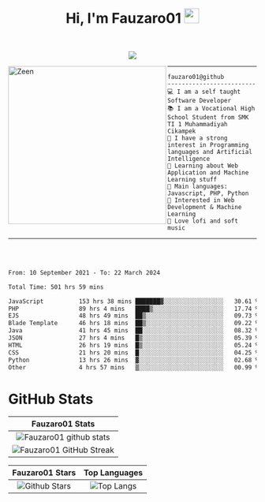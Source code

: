 <h1 align="center">
Hi, I'm Fauzaro01
  <img src="https://media.giphy.com/media/hvRJCLFzcasrR4ia7z/giphy.gif" width="30"></h1>
<br/>

<p align="center">
  <a href="https://github.com/DenverCoder1/readme-typing-svg">
    <img src="https://readme-typing-svg.herokuapp.com?lines=Chill%20and%20Coding;Full+Stack+Web+Developer;Student;Software%20Develover;Always%20learning%20new%20things&center=true&width=380&height=45"></a>
</p>

<img align="left" src="https://media.tenor.com/LNrMsLTFICEAAAAi/elysia.gif" alt="Zeen" width="320" height="320" />
<hr>

```
fauzaro01@github
-------------------------
💻 I am a self taught Software Developer
📚 I am a Vocational High School Student from SMK TI 1 Muhammadiyah Cikampek
📝 I have a strong interest in Programming languages and Artificial Intelligence
🌱 Learning about Web Application and Machine Learning stuff
🌟 Main languages: Javascript, PHP, Python
🚩 Interested in Web Development & Machine Learning
🎵 Love lofi and soft music 
```

<hr>
<br>
<br>
<div align="left">
<!--START_SECTION:waka-->

```txt
From: 10 September 2021 - To: 22 March 2024

Total Time: 501 hrs 59 mins

JavaScript          153 hrs 38 mins ███████▓░░░░░░░░░░░░░░░░░   30.61 %
PHP                 89 hrs 4 mins   ████▒░░░░░░░░░░░░░░░░░░░░   17.74 %
EJS                 48 hrs 49 mins  ██▒░░░░░░░░░░░░░░░░░░░░░░   09.73 %
Blade Template      46 hrs 18 mins  ██▒░░░░░░░░░░░░░░░░░░░░░░   09.22 %
Java                41 hrs 45 mins  ██░░░░░░░░░░░░░░░░░░░░░░░   08.32 %
JSON                27 hrs 4 mins   █▒░░░░░░░░░░░░░░░░░░░░░░░   05.39 %
HTML                26 hrs 19 mins  █▒░░░░░░░░░░░░░░░░░░░░░░░   05.24 %
CSS                 21 hrs 20 mins  █░░░░░░░░░░░░░░░░░░░░░░░░   04.25 %
Python              13 hrs 26 mins  ▓░░░░░░░░░░░░░░░░░░░░░░░░   02.68 %
Other               4 hrs 57 mins   ▒░░░░░░░░░░░░░░░░░░░░░░░░   00.99 %
```

<!--END_SECTION:waka-->
</div>

# GitHub Stats

|                                                            Fauzaro01 Stats                                                            |
| :--------------------------------------------------------------------------------------------------------------------------------------------: |
|        ![Fauzaro01 github stats](https://github-readme-stats.vercel.app/api?username=Fauzaro01&show_icons=true&theme=algolia)        |
|              ![Fauzaro01 GitHub Streak](https://github-readme-streak-stats.herokuapp.com/?user=Fauzaro01&theme=algolia)              |

|                                                                                              Fauzaro01 Stars                                                                                              |                                                           Top Languages                                                           |
| :----------------------------------------------------------------------------------------------------------------------------------------------------------------------------------------------------------------: | :-------------------------------------------------------------------------------------------------------------------------------: |
| ![Github Stars](https://github-readme-stats.vercel.app/api?username=Fauzaro01&show_icons=true&locale=en&count_private=true&hide_rank=true&custom_title=My%20GitHub%20Stats&disable_animations=true&theme=algolia) | ![Top Langs](https://github-readme-stats.vercel.app/api/top-langs/?username=Fauzaro01&langs_count=8&theme=algolia&layout=compact) |

